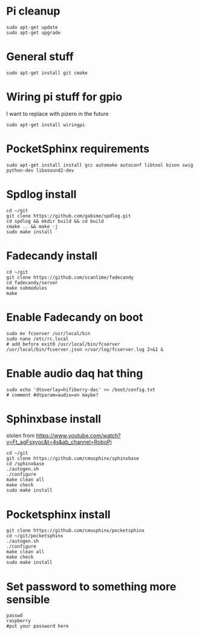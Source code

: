 # Pi cleanup
```
sudo apt-get update
sudo apt-get upgrade
```

# General stuff
```
sudo apt-get install git cmake 
```

# Wiring pi stuff for gpio
I want to replace with pizero in the future
```
sudo apt-get install wiringpi
```
# PocketSphinx requirements
```
sudo apt-get install install gcc automake autoconf libtool bison swig python-dev libasound2-dev
```

# Spdlog install
```
cd ~/git
git clone https://github.com/gabime/spdlog.git
cd spdlog && mkdir build && cd build
cmake .. && make -j
sudo make install
```

# Fadecandy install
```
cd ~/git
git clone https://github.com/scanlime/fadecandy
cd fadecandy/server
make submodules
make
```

# Enable Fadecandy on boot
```
sudo mv fcserver /usr/local/bin
sudo nano /etc/rc.local
# add before exit0 /usr/local/bin/fcserver /usr/local/bin/fcserver.json >/var/log/fcserver.log 2>&1 &
```

# Enable audio daq hat thing
```
sudo echo 'dtoverlay=hifiberry-dac' >> /boot/config.txt
# comment #dtparam=audio=on maybe?
```



# Sphinxbase install
stolen from https://www.youtube.com/watch?v=Ft_agFsxyoc&t=4s&ab_channel=RoboPi
```
cd ~/git
git clone https://github.com/cmusphinx/sphinxbase
cd /sphinxbase
./autogen.sh
./configure
make clean all
make check
sudo make install
```

# Pocketsphinx install
```
git clone https://github.com/cmusphinx/pocketsphinx
cd ~/git/pocketsphinx
./autogen.sh 
./configure 
make clean all 
make check 
sudo make install
```

# Set password to something more sensible
```
passwd
raspberry
#put your password here
```